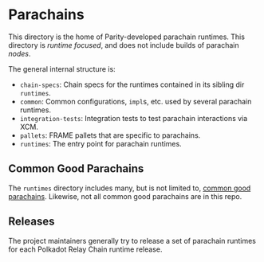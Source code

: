 # Parachains

This directory is the home of Parity-developed parachain runtimes. This directory is _runtime
focused_, and does not include builds of parachain _nodes_.

The general internal structure is:

- `chain-specs`: Chain specs for the runtimes contained in its sibling dir `runtimes`.
- `common`: Common configurations, `impl`s, etc. used by several parachain runtimes.
- `integration-tests`: Integration tests to test parachain interactions via XCM.
- `pallets`: FRAME pallets that are specific to parachains.
- `runtimes`: The entry point for parachain runtimes.

## Common Good Parachains

The `runtimes` directory includes many, but is not limited to,
[common good parachains](https://wiki.polkadot.network/docs/learn-common-goods). Likewise, not all
common good parachains are in this repo.

## Releases

The project maintainers generally try to release a set of parachain runtimes for each Polkadot
Relay Chain runtime release.
